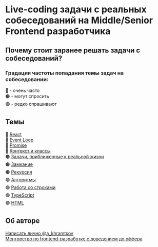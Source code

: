 # Live-coding задачи с реальных собеседований на Middle/Senior Frontend разработчика

## Почему стоит заранее решать задачи с собеседований?

### Градация частоты попадания темы задач на собеседовании:
🔴 - очень часто  
🟠 - могут спросить  
🟢 - редко спрашивают  

## Темы
🔴 [React](react.md)  
🔴 [Event Loop](eventloop.md)   
🔴 [Promise](promise.md)   
🔴 [Контекст и классы](context.md)  
🟠 [Задачи, приближенные к реальной жизни](real-tasks.md)  
🟠 [Замкание](closure.md)  
🟠 [Рекурсия](recursion.md)  
🟢 [Алгоритмы](algorithms.md)  
🟢 [Работа со строками](strings.md)  
🟢 [TypeScript](typescript.md)  
🟢 [HTML](html.md)  

## Об авторе
[Написать лично @a_khramtsov](https://t.me/a_khramtsov)  
[Менторство по frontend-разработке с доведением до оффера](https://akhramtsov-mentor.ru/)  
